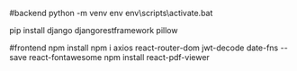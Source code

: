 #backend
python -m venv env
env\scripts\activate.bat

pip install django djangorestframework pillow

#frontend
npm install
npm i axios react-router-dom jwt-decode date-fns --save react-fontawesome
npm install react-pdf-viewer

